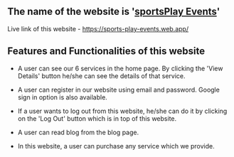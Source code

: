 ## The name of the website is '[sportsPlay Events](https://sports-play-events.web.app/)'

Live link of this website - https://sports-play-events.web.app/

## Features and Functionalities of this website

- A user can see our 6 services in the home page. By clicking the 'View Details' button he/she can see the details of that service.

- A user can register in our website using email and password. Google sign in option is also available.

- If a user wants to log out from this website, he/she can do it by clicking on the 'Log Out' button which is in top of this website.

- A user can read blog from the blog page.

- In this website, a user can purchase any service which we provide.
